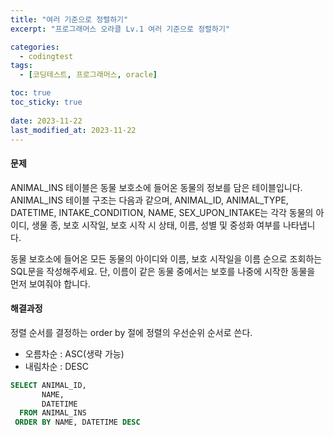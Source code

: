```yaml
---
title: "여러 기준으로 정렬하기"
excerpt: "프로그래머스 오라클 Lv.1 여러 기준으로 정렬하기"

categories:
  - codingtest
tags:
  - [코딩테스트, 프로그래머스, oracle]

toc: true
toc_sticky: true
 
date: 2023-11-22
last_modified_at: 2023-11-22
---
```


#### 문제
ANIMAL_INS 테이블은 동물 보호소에 들어온 동물의 정보를 담은 테이블입니다. ANIMAL_INS 테이블 구조는 다음과 같으며, ANIMAL_ID, ANIMAL_TYPE, DATETIME, INTAKE_CONDITION, NAME, SEX_UPON_INTAKE는 각각 동물의 아이디, 생물 종, 보호 시작일, 보호 시작 시 상태, 이름, 성별 및 중성화 여부를 나타냅니다.

동물 보호소에 들어온 모든 동물의 아이디와 이름, 보호 시작일을 이름 순으로 조회하는 SQL문을 작성해주세요. 단, 이름이 같은 동물 중에서는 보호를 나중에 시작한 동물을 먼저 보여줘야 합니다.

#### 해결과정
정렬 순서를 결정하는 order by 절에 정렬의 우선순위 순서로 쓴다.
- 오름차순 : ASC(생략 가능)
- 내림차순 : DESC

```sql
SELECT ANIMAL_ID,
       NAME,
       DATETIME
  FROM ANIMAL_INS
 ORDER BY NAME, DATETIME DESC
```